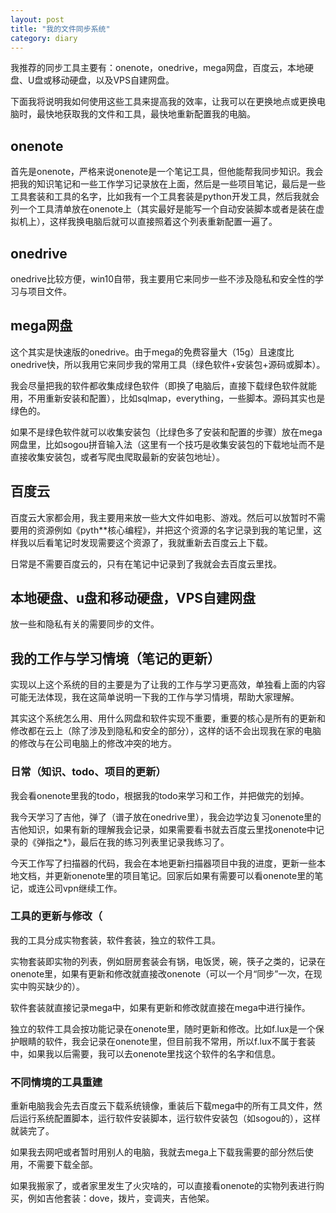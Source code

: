 ```yaml
---
layout: post
title: "我的文件同步系统"
category: diary
---
```


我推荐的同步工具主要有：onenote，onedrive，mega网盘，百度云，本地硬盘、U盘或移动硬盘，以及VPS自建网盘。

下面我将说明我如何使用这些工具来提高我的效率，让我可以在更换地点或更换电脑时，最快地获取我的文件和工具，最快地重新配置我的电脑。

## onenote

首先是onenote，严格来说onenote是一个笔记工具，但他能帮我同步知识。我会把我的知识笔记和一些工作学习记录放在上面，然后是一些项目笔记，最后是一些工具套装和工具的名字，比如我有一个工具套装是python开发工具，然后我就会列一个工具清单放在onenote上（其实最好是能写一个自动安装脚本或者是装在虚拟机上），这样我换电脑后就可以直接照着这个列表重新配置一遍了。

## onedrive

onedrive比较方便，win10自带，我主要用它来同步一些不涉及隐私和安全性的学习与项目文件。

## mega网盘

这个其实是快速版的onedrive。由于mega的免费容量大（15g）且速度比onedrive快，所以我用它来同步我的常用工具（绿色软件+安装包+源码或脚本）。

我会尽量把我的软件都收集成绿色软件（即换了电脑后，直接下载绿色软件就能用，不用重新安装和配置），比如sqlmap，everything，一些脚本。源码其实也是绿色的。

如果不是绿色软件就可以收集安装包（比绿色多了安装和配置的步骤）放在mega网盘里，比如sogou拼音输入法（这里有一个技巧是收集安装包的下载地址而不是直接收集安装包，或者写爬虫爬取最新的安装包地址）。

## 百度云

百度云大家都会用，我主要用来放一些大文件如电影、游戏。然后可以放暂时不需要用的资源例如《pyth**核心编程》，并把这个资源的名字记录到我的笔记里，这样我以后看笔记时发现需要这个资源了，我就重新去百度云上下载。

日常是不需要百度云的，只有在笔记中记录到了我就会去百度云里找。

## 本地硬盘、u盘和移动硬盘，VPS自建网盘

放一些和隐私有关的需要同步的文件。

## 我的工作与学习情境（笔记的更新）

实现以上这个系统的目的主要是为了让我的工作与学习更高效，单独看上面的内容可能无法体现，我在这简单说明一下我的工作与学习情境，帮助大家理解。

其实这个系统怎么用、用什么网盘和软件实现不重要，重要的核心是所有的更新和修改都在云上（除了涉及到隐私和安全的部分），这样的话不会出现我在家的电脑的修改与在公司电脑上的修改冲突的地方。

### 日常（知识、todo、项目的更新）

我会看onenote里我的todo，根据我的todo来学习和工作，并把做完的划掉。

我今天学习了吉他，弹了<butter-fly>（谱子放在onedrive里），我会边学边复习onenote里的吉他知识，如果有新的理解我会记录，如果需要看书就去百度云里找onenote中记录的《弹指之*》，最后在我的练习列表里记录我练习了<butter-fly>。

今天工作写了扫描器的代码，我会在本地更新扫描器项目中我的进度，更新一些本地文档，并更新onenote里的项目笔记。回家后如果有需要可以看onenote里的笔记，或连公司vpn继续工作。

### 工具的更新与修改（

我的工具分成实物套装，软件套装，独立的软件工具。

实物套装即实物的列表，例如厨房套装会有锅，电饭煲，碗，筷子之类的，记录在onenote里，如果有更新和修改就直接改onenote（可以一个月“同步”一次，在现实中购买缺少的）。

软件套装就直接记录mega中，如果有更新和修改就直接在mega中进行操作。

独立的软件工具会按功能记录在onenote里，随时更新和修改。比如f.lux是一个保护眼睛的软件，我会记录在onenote里，但目前我不常用，所以f.lux不属于套装中，如果我以后需要，我可以去onenote里找这个软件的名字和信息。

### 不同情境的工具重建

重新电脑我会先去百度云下载系统镜像，重装后下载mega中的所有工具文件，然后运行系统配置脚本，运行软件安装脚本，运行软件安装包（如sogou的），这样就装完了。

如果我去网吧或者暂时用别人的电脑，我就去mega上下载我需要的部分然后使用，不需要下载全部。

如果我搬家了，或者家里发生了火灾啥的，可以直接看onenote的实物列表进行购买，例如吉他套装：dove，拨片，变调夹，吉他架。